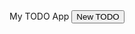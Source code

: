 <title>TODO App</title>
My TODO App
<button class="btn btn-primary mb-3" onClick="newTodo()">New TODO</button>

<ul id="todo-list" class="list-group">
</ul>
<script src="script.js"></script>
